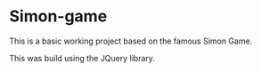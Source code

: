 # Simon-game

This is a basic working project based on the famous Simon Game.

This was build using the JQuery library.
